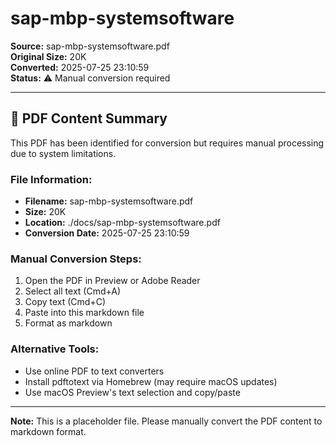 # sap-mbp-systemsoftware

**Source:** sap-mbp-systemsoftware.pdf  
**Original Size:**  20K  
**Converted:** 2025-07-25 23:10:59  
**Status:** ⚠️ Manual conversion required

---

## 📄 PDF Content Summary

This PDF has been identified for conversion but requires manual processing due to system limitations.

### File Information:
- **Filename:** sap-mbp-systemsoftware.pdf
- **Size:**  20K
- **Location:** ./docs/sap-mbp-systemsoftware.pdf
- **Conversion Date:** 2025-07-25 23:10:59

### Manual Conversion Steps:
1. Open the PDF in Preview or Adobe Reader
2. Select all text (Cmd+A)
3. Copy text (Cmd+C)
4. Paste into this markdown file
5. Format as markdown

### Alternative Tools:
- Use online PDF to text converters
- Install pdftotext via Homebrew (may require macOS updates)
- Use macOS Preview's text selection and copy/paste

---

**Note:** This is a placeholder file. Please manually convert the PDF content to markdown format.
